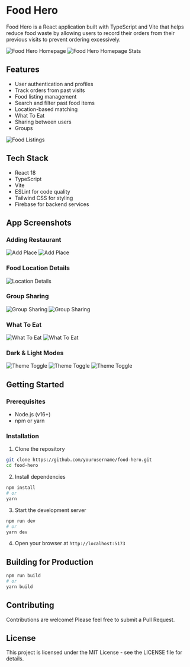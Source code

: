 # Food Hero

Food Hero is a React application built with TypeScript and Vite that helps reduce food waste by allowing users to record their orders from their previous visits to prevent ordering excessively.

![Food Hero Homepage](./screenshots/landing_page.png)
![Food Hero Homepage Stats](./screenshots/landing_page_stats.jpeg)

## Features

- User authentication and profiles
- Track orders from past visits
- Food listing management
- Search and filter past food items
- Location-based matching
- What To Eat
- Sharing between users
- Groups

![Food Listings](./screenshots/my_places.jpeg)

## Tech Stack

- React 18
- TypeScript
- Vite
- ESLint for code quality
- Tailwind CSS for styling
- Firebase for backend services

## App Screenshots

### Adding Restaurant

![Add Place](./screenshots/add_place_1.jpeg)
![Add Place](./screenshots/add_place_2.jpeg)

### Food Location Details

![Location Details](./screenshots/location_dialog.jpeg)

### Group Sharing

![Group Sharing](./screenshots/share_dialog.jpeg)
![Group Sharing](./screenshots/group.jpeg)

### What To Eat

![What To Eat](./screenshots/what_to_eat_1.jpeg)
![What To Eat](./screenshots/what_to_eat_2.jpeg)

### Dark & Light Modes

![Theme Toggle](./screenshots/theme_toggle.png)
![Theme Toggle](./screenshots/my_places.jpeg)
![Theme Toggle](./screenshots/my_places_light.jpeg)

## Getting Started

### Prerequisites

- Node.js (v16+)
- npm or yarn

### Installation

1. Clone the repository

```bash
git clone https://github.com/yourusername/food-hero.git
cd food-hero
```

2. Install dependencies

```bash
npm install
# or
yarn
```

3. Start the development server

```bash
npm run dev
# or
yarn dev
```

4. Open your browser at `http://localhost:5173`

## Building for Production

```bash
npm run build
# or
yarn build
```

## Contributing

Contributions are welcome! Please feel free to submit a Pull Request.

## License

This project is licensed under the MIT License - see the LICENSE file for details.
